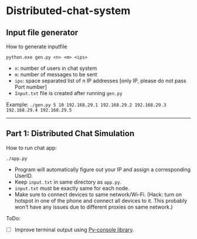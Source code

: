 # Distributed-chat-system

## Input file generator

How to generate inputfile

```
python.exe gen.py <n> <m> <ips>
```
 - `n`: number of users in chat system
 - `m`: number of messages to be sent
 - `ips`: space separated list of n IP addresses [only IP, please do not pass Port number]
 - `Input.txt` file is created after running `gen.py`

 Example:
 `./gen.py 5 10 192.168.29.1 192.168.29.2 192.168.29.3 192.168.29.4 192.168.29.5`

---

## Part 1: Distributed Chat Simulation

How to run chat app:
```
./app.py 
```
 - Program will automatically figure out your IP and assign a corresponding UserID.
 - Keep `input.txt` in same directory as `app.py`.
 - `input.txt` must be exactly same for each node.
 - Make sure to connect devices to same network/Wi-Fi. (Hack: turn on hotspot in one of the phone and connect all devices to it. This probably won't have any issues due to different proxies on same network.)

ToDo:

 - [ ] Improve terminal output using [Py-console library](https://towardsdatascience.com/python-printing-colorful-outputs-with-ease-b4e2a183db7c).
